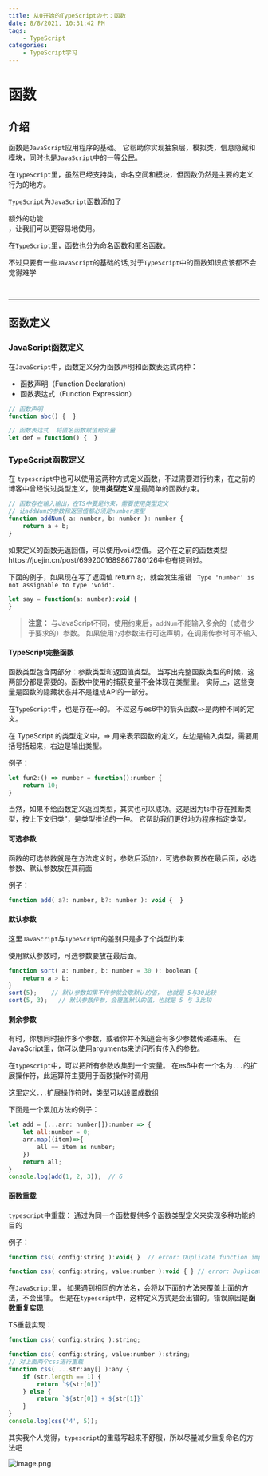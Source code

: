 ```yaml
---
title: 从0开始的TypeScriptの七：函数
date: 8/8/2021, 10:31:42 PM
tags: 
    - TypeScript 
categories: 
    - TypeScript学习
---
```



# 函数

## 介绍

函数是`JavaScript`应用程序的基础。 它帮助你实现抽象层，模拟类，信息隐藏和模块，同时也是`JavaScript`中的一等公民。

 在`TypeScript`里，虽然已经支持类，命名空间和模块，但函数仍然是主要的定义行为的地方。 
 
 `TypeScript`为`JavaScript`函数添加了 <div color=#2DE02D >额外的功能</div>，让我们可以更容易地使用。

在`TypeScript`里，函数也分为命名函数和匿名函数。

不过只要有一些`JavaScript`的基础的话,对于`TypeScript`中的函数知识应该都不会觉得难学

<br>

***





## 函数定义

### JavaScript函数定义

在`JavaScript`中，函数定义分为函数声明和函数表达式两种：

* 函数声明（Function Declaration）
* 函数表达式（Function Expression）

``` javascript
// 函数声明
function abc() {  }

// 函数表达式  将匿名函数赋值给变量
let def = function() {  }
```

### TypeScript函数定义

在 `typescript`中也可以使用这两种方式定义函数，不过需要进行约束，在之前的博客中曾经说过类型定义，使用**类型定义**是最简单的函数约束。

``` javascript
// 函数存在输入输出，在TS中要是约束，需要使用类型定义
// 让addNum的参数和返回值都必须是number类型
function addNum( a: number, b: number ): number {
    return a + b;
}
```

如果定义的函数无返回值，可以使用`void`空值。 这个在之前的函数类型https://juejin.cn/post/6992001689867780126中也有提到过。

下面的例子，如果现在写了返回值 return a;，就会发生报错 ` Type 'number' is not assignable to type 'void'.`

``` javascript
let say = function(a: number):void {
}
```

> **注意：** 与JavaScript不同，使用约束后，`addNum`不能输入多余的（或者少于要求的）参数。  如果使用`?`对参数进行可选声明，在调用传参时可不输入


#### TypeScript完整函数

函数类型包含两部分：参数类型和返回值类型。 当写出完整函数类型的时候，这两部分都是需要的。函数中使用的捕获变量不会体现在类型里。 实际上，这些变量是函数的隐藏状态并不是组成API的一部分。

在`TypeScript`中，也是存在`=>`的。 不过这与es6中的箭头函数`=>`是两种不同的定义。

在 TypeScript 的类型定义中，=> 用来表示函数的定义，左边是输入类型，需要用括号括起来，右边是输出类型。

例子：
``` javascript
let fun2:() => number = function():number {
    return 10;
}
```

当然，如果不给函数定义返回类型，其实也可以成功。这是因为ts中存在推断类型，按上下文归类”，是类型推论的一种。 它帮助我们更好地为程序指定类型。



#### 可选参数

函数的可选参数就是在方法定义时，参数后添加`?`，可选参数要放在最后面，必选参数、默认参数放在其前面

例子：
``` javascript
function add( a?: number, b?: number ): void {  }
```


#### 默认参数

这里`JavaScript`与`TypeScript`的差别只是多了个类型约束

使用默认参数时，可选参数要放在最后面。

``` javascript
function sort( a: number, b: number = 30 ): boolean {
    return a > b;
}
sort(5);    // 默认参数如果不传参就会取默认的值， 也就是 5与30比较
sort(5, 3);   // 默认参数传参，会覆盖默认的值，也就是 5 与 3比较
```

#### 剩余参数

有时，你想同时操作多个参数，或者你并不知道会有多少参数传递进来。 在JavaScript里，你可以使用arguments来访问所有传入的参数。

在`typescript`中，可以把所有参数收集到一个变量。  在es6中有一个名为`...`的扩展操作符，此运算符主要用于函数操作时调用

这里定义`...`扩展操作符时，类型可以设置成数组

下面是一个累加方法的例子：
``` javascript
let add = (...arr: number[]):number => {
    let all:number = 0;
    arr.map((item)=>{
        all += item as number;
    })
    return all;
}
console.log(add(1, 2, 3));  // 6
```


#### 函数重载

`typescript`中重载： 通过为同一个函数提供多个函数类型定义来实现多种功能的目的

例子：
```javascript
function css( config:string ):void{ }  // error: Duplicate function implementation.

function css( config:string, value:number ):void { } // error: Duplicate function implementation.
```

在`JavaScript`里， 如果遇到相同的方法名，会将以下面的方法来覆盖上面的方法，不会出错。 但是在`typescript`中，这种定义方式是会出错的。错误原因是**函数重复实现**

TS重载实现：
``` javascript
function css( config:string ):string;

function css( config:string, value:number ):string;
// 对上面两个css进行重载
function css( ...str:any[] ):any { 
    if (str.length == 1) {
        return `${str[0]}`
    } else {
        return `${str[0]} + ${str[1]}`
    }
}
console.log(css('4', 5));
```

其实我个人觉得，`typescript`的重载写起来不舒服，所以尽量减少重复命名的方法吧 



![image.png](https://p9-juejin.byteimg.com/tos-cn-i-k3u1fbpfcp/8ec7a4726397478c91288b6b5fa9d428~tplv-k3u1fbpfcp-watermark.image)

